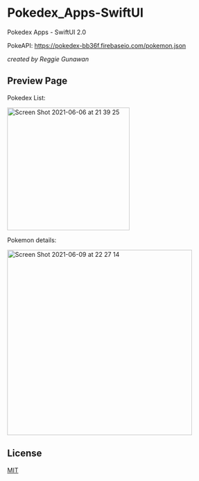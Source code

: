 # Pokedex_Apps-SwiftUI

Pokedex Apps - SwiftUI 2.0

PokeAPI: https://pokedex-bb36f.firebaseio.com/pokemon.json

*created by Reggie Gunawan*

## Preview Page
Pokedex List: 

<img width="282" alt="Screen Shot 2021-06-06 at 21 39 25" src="https://user-images.githubusercontent.com/44907916/120928739-23441280-c710-11eb-9079-7f52379b9070.png">

Pokemon details:

<img width="426" alt="Screen Shot 2021-06-09 at 22 27 14" src="https://user-images.githubusercontent.com/44907916/121383829-f2631800-c971-11eb-9f80-ee5f3db6b64b.png">





## License
[MIT](https://choosealicense.com/licenses/mit/)
